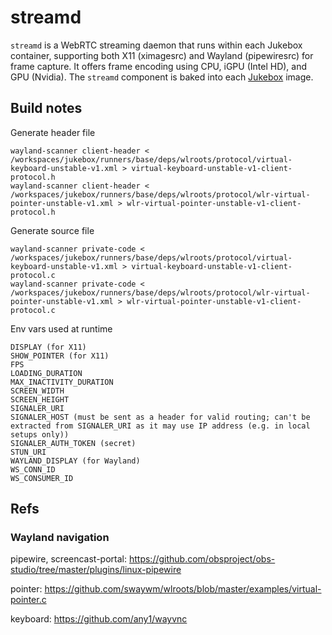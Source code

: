 # streamd

`streamd` is a WebRTC streaming daemon that runs within each Jukebox container, supporting both X11 (ximagesrc) and 
Wayland (pipewiresrc) for frame capture. It offers frame encoding using CPU, iGPU (Intel HD), and GPU (Nvidia). 
The `streamd` component is baked into each [Jukebox](https://github.com/yag-im/jukebox) image.

## Build notes

Generate header file

    wayland-scanner client-header < /workspaces/jukebox/runners/base/deps/wlroots/protocol/virtual-keyboard-unstable-v1.xml > virtual-keyboard-unstable-v1-client-protocol.h
    wayland-scanner client-header < /workspaces/jukebox/runners/base/deps/wlroots/protocol/wlr-virtual-pointer-unstable-v1.xml > wlr-virtual-pointer-unstable-v1-client-protocol.h

Generate source file

    wayland-scanner private-code < /workspaces/jukebox/runners/base/deps/wlroots/protocol/virtual-keyboard-unstable-v1.xml > virtual-keyboard-unstable-v1-client-protocol.c
    wayland-scanner private-code < /workspaces/jukebox/runners/base/deps/wlroots/protocol/wlr-virtual-pointer-unstable-v1.xml > wlr-virtual-pointer-unstable-v1-client-protocol.c

Env vars used at runtime

    DISPLAY (for X11)
    SHOW_POINTER (for X11)
    FPS
    LOADING_DURATION
    MAX_INACTIVITY_DURATION
    SCREEN_WIDTH
    SCREEN_HEIGHT
    SIGNALER_URI
    SIGNALER_HOST (must be sent as a header for valid routing; can't be extracted from SIGNALER_URI as it may use IP address (e.g. in local setups only))
    SIGNALER_AUTH_TOKEN (secret)
    STUN_URI    
    WAYLAND_DISPLAY (for Wayland)
    WS_CONN_ID
    WS_CONSUMER_ID

## Refs

### Wayland navigation

pipewire, screencast-portal: https://github.com/obsproject/obs-studio/tree/master/plugins/linux-pipewire

pointer: https://github.com/swaywm/wlroots/blob/master/examples/virtual-pointer.c

keyboard: https://github.com/any1/wayvnc
